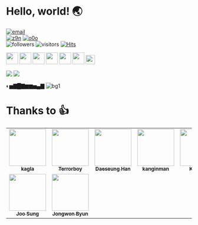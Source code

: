 # Hello, world! 🌏
[![email](https://img.shields.io/badge/email-z9n%40kakao.com-yellow)](mailto:z9n@kakao.com)  
[![z9n](https://img.shields.io/badge/site-https%3A%2F%2Fz9n.net-green)](https://z9n.net) 
[![o0o](https://img.shields.io/badge/site-https%3A%2F%2Fo0o.st-green)](https://o0o.st)  
![followers](https://img.shields.io/github/followers/Terrorboy?style=social) 
![visitors](https://visitor-badge.laobi.icu/badge?page_id=z9n.Terrorboy)
[![Hits](https://hits.seeyoufarm.com/api/count/incr/badge.svg?url=https%3A%2F%2Fgithub.com%2Fterrorboy&count_bg=%2379C83D&title_bg=%23555555&icon=&icon_color=%23E7E7E7&title=hits&edge_flat=false)](https://hits.seeyoufarm.com)

[<img height="32" width="32" src="https://cdn.jsdelivr.net/npm/simple-icons@v3/icons/codeigniter.svg" />][ci-korea]
[<img height="32" width="32" src="https://cdn.jsdelivr.net/npm/simple-icons@v3/icons/php.svg" />][php]
[<img height="32" width="32" src="https://cdn.jsdelivr.net/npm/simple-icons@v3/icons/mariadb.svg" />][mariadb]
[<img height="32" width="32" src="https://cdn.jsdelivr.net/npm/simple-icons@v3/icons/jquery.svg" />][jquery]
[<img height="32" width="32" src="https://cdn.jsdelivr.net/npm/simple-icons@v3/icons/markdown.svg" />][markdown]
[<img height="32" width="32" src="https://cdn.jsdelivr.net/npm/simple-icons@v3/icons/github.svg" />][github]
[<img height="25" src="https://user-images.githubusercontent.com/5427199/100684136-1212f580-33bd-11eb-943e-cb2cc7420487.png" />][gnuboard]

[ci-korea]: https://cikorea.com
[php]: https://www.php.net/
[mariadb]: https://mariadb.org/
[jquery]: https://jquery.com/
[markdown]: https://en.wikipedia.org/wiki/Markdown
[github]: https://github.com/
[gnuboard]: https://sir.kr
  
  
![](https://github-readme-stats.vercel.app/api/top-langs/?username=Terrorboy&theme=onedark) 
![](https://github-readme-stats.vercel.app/api?username=Terrorboy&count_private=true&show_icons=true&theme=onedark)

  
  
◐▅▇█▇▆▆▅▄▇
![bg1](https://user-images.githubusercontent.com/5427199/93628873-431c9480-fa22-11ea-9bc3-365a8ad72dca.jpg)


# Thanks to 👍
<!-- ALL-CONTRIBUTORS-LIST:START - Do not remove or modify this section -->
<!-- prettier-ignore-start -->
<!-- markdownlint-disable -->
<table>
  <tr>
    <td align="center"><a href="http://gnuboard.com"><img src="https://avatars1.githubusercontent.com/u/1716400?v=4" width="100px;" alt=""/><br /><sub><b>kagla</b></sub></a></td>
    <td align="center"><a href="https://z9n.net"><img src="https://avatars1.githubusercontent.com/u/5427199?v=4" width="100px;" alt=""/><br /><sub><b>Terrorboy</b></sub></a></td>
    <td align="center"><a href="https://github.com/hoksi"><img src="https://avatars3.githubusercontent.com/u/4138634?v=4" width="100px;" alt=""/><br /><sub><b>Daeseung Han</b></sub></a></td>
    <td align="center"><a href="https://github.com/kanginman"><img src="https://avatars0.githubusercontent.com/u/25993329?v=4" width="100px;" alt=""/><br /><sub><b>kanginman</b></sub></a></td>
    <td align="center"><a href="https://kkame.net"><img src="https://avatars3.githubusercontent.com/u/4939813?v=4" width="100px;" alt=""/><br /><sub><b>KKAME</b></sub></a></td>
    <td align="center"><a href="https://github.com/narusas"><img src="https://avatars1.githubusercontent.com/u/1133479?v=4" width="100px;" alt=""/><br /><sub><b>Jisung, Ahn</b></sub></a></td>
    <td align="center"><a href="https://curlychoi.dev"><img src="https://avatars0.githubusercontent.com/u/1305855?v=4" width="100px;" alt=""/><br /><sub><b>curlychoi</b></sub></a></td>
  </tr>
  <tr>
    <td align="center"><a href="https://apachezone.com"><img src="https://avatars1.githubusercontent.com/u/3310615?v=4" width="100px;" alt=""/><br /><sub><b>Joo Sung</b></sub></a></td>
    <td align="center"><a href="https://github.com/pushwing"><img src="https://avatars0.githubusercontent.com/u/13030572?v=4" width="100px;" alt=""/><br /><sub><b>Jongwon Byun</b></sub></a></td>
  </tr>
</table>

<!-- markdownlint-enable -->
<!-- prettier-ignore-end -->
<!-- ALL-CONTRIBUTORS-LIST:END -->
